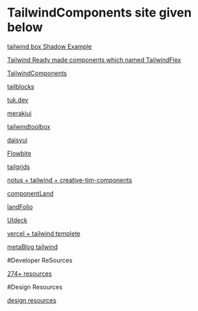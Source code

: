 # TailwindComponents site given below 

[tailwind box Shadow Example](https://manuarora.in/boxshadows)

[Tailwind Ready made components which named TailwindFlex](https://tailwindflex.com)

[TailwindComponents](https://tailwindcomponents.com)

[tailblocks](https://tailblocks.cc)

[tuk.dev](https://tuk.dev/components)


[merakiui](https://merakiui.com/components)

[tailwindtoolbox](https://www.tailwindtoolbox.com/starter-components)

[daisyui](https://daisyui.com/components/)

[Flowbite](https://flowbite.com/docs/components)

[tailgrids](https://tailgrids.com/components)

[notus + tailwind + creative-tim-components](https://www.creative-tim.com )

[componentLand]( https://componentland.com/components)

[landFolio]( https://www.landingfolio.com)

[UIdeck]( https://uideck.com/templates)

[vercel + tailwind templete](https://vercel.com/templates/tailwind)

[metaBlog tailwind]( https://jstemplate.net/components/core-components)



#Developer ReSources

[274+ resources]( https://the-webdesigner.co/web-design-development-resources/#t-1598644068945)


#Design Resources

[design resources](https://muz.li/about/)








